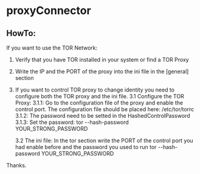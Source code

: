 # proxyConnector

## HowTo:

If you want to use the TOR Network:

1.  Verify that you have TOR installed in your system or find a TOR Proxy
2.  Write the IP and the PORT of the proxy into the ini file in the [general] section
3.  If you want to control TOR proxy to change identity you need to configure both
    the TOR proxy and the ini file.
    3.1 Configure the TOR Proxy:
    3.1.1: Go to the configuration file of the proxy and enable the control port.
    The configuration file should be placed here: /etc/tor/torrc
    3.1.2: The password need to be setted in the HashedControlPassword
    3.1.3: Set the password: tor --hash-password YOUR_STRONG_PASSWORD

    3.2 The ini file:
    In the tor section write the PORT of the control port you had enable before
    and the password you used to run tor --hash-password YOUR_STRONG_PASSWORD

Thanks.
